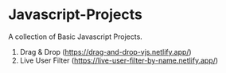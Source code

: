 # Javascript-Projects
A collection of Basic Javascript Projects.

1. Drag & Drop (https://drag-and-drop-vjs.netlify.app/)
2. Live User Filter (https://live-user-filter-by-name.netlify.app/)
